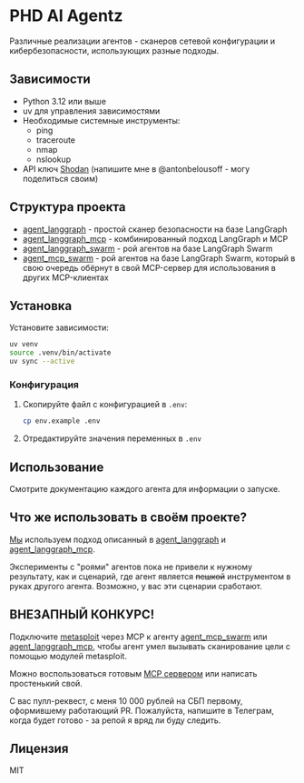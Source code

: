 # PHD AI Agentz

Различные реализации агентов - сканеров сетевой конфигурации и кибербезопасности, использующих разные подходы.

## Зависимости

- Python 3.12 или выше
- uv для управления зависимостями
- Необходимые системные инструменты:
  - ping
  - traceroute
  - nmap
  - nslookup
- API ключ [Shodan](https://shodan.io) (напишите мне в @antonbelousoff - могу поделиться своим)

## Структура проекта

* [agent_langgraph](agent_langgraph/) - простой сканер безопасности на базе LangGraph
* [agent_langgraph_mcp](agent_langgraph_mcp/) - комбинированный подход LangGraph и MCP
* [agent_langgraph_swarm](agent_langgraph_swarm/) - рой агентов на базе LangGraph Swarm
* [agent_mcp_swarm](agent_mcp_swarm/) - рой агентов на базе LangGraph Swarm, который в свою очередь обёрнут в свой MCP-сервер для использования в других MCP-клиентах

## Установка

Установите зависимости:

```bash
uv venv
source .venv/bin/activate
uv sync --active
```

### Конфигурация

1. Скопируйте файл с конфигурацией в `.env`:

      ```bash
      cp env.example .env
      ```

1. Отредактируйте значения переменных в `.env`

## Использование

Смотрите документацию каждого агента для информации о запуске.

## Что же использовать в своём проекте?

[Мы](https://киберразведка.рф) используем подход описанный в [agent_langgraph](agent_langgraph/) и [agent_langgraph_mcp](agent_langgraph_mcp/).

Эксперименты с "роями" агентов пока не привели к нужному результату, как и сценарий, где агент является ~~пешкой~~ инструментом в руках другого агента.
Возможно, у вас эти сценарии сработают.

## ВНЕЗАПНЫЙ КОНКУРС!

Подключите [metasploit](https://metasploit.com/) через MCP к агенту [agent_mcp_swarm](agent_mcp_swarm/) или [agent_langgraph_mcp](agent_langgraph_mcp/), чтобы агент умел вызывать сканирование цели с помощью модулей metasploit. 

Можно воспользоваться готовым [MCP сервером](https://github.com/GH05TCREW/MetasploitMCP) или написать простенький свой.

С вас пулл-реквест, с меня 10 000 рублей на СБП первому, оформившему работающий PR. Пожалуйста, напишите в Телеграм, когда будет готово - за репой я вряд ли буду следить.

## Лицензия

MIT
